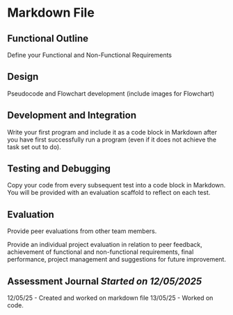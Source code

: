 # Markdown File
## Functional Outline
Define your Functional and Non-Functional Requirements
## Design
 Pseudocode and Flowchart development (include images for Flowchart)
## Development and Integration
Write your first program and include it as a code block in Markdown after you have first successfully run a program (even if it does not achieve the task set out to do). 
## Testing and Debugging
Copy your code from every subsequent test into a code block in Markdown. You will be provided with an evaluation scaffold to reflect on each test. 
## Evaluation
Provide peer evaluations from other team members.

Provide an individual project evaluation in relation to peer feedback, achievement of functional and non-functional requirements, final performance, project management and suggestions for future improvement.
## Assessment Journal *Started on 12/05/2025*
12/05/25 - Created and worked on markdown file
13/05/25 - Worked on code.